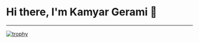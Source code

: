 # Hi there, I'm Kamyar Gerami 👋

---

[![trophy](https://github-profile-trophy.vercel.app/?username=kam2yar)](https://kamyar.dev)

